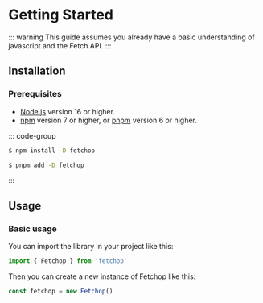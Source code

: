 # Getting Started

::: warning
This guide assumes you already have a basic understanding of javascript and the Fetch API.
:::

## Installation

### Prerequisites

- [Node.js](https://nodejs.org/) version 16 or higher.
- [npm](https://www.npmjs.com/) version 7 or higher, or [pnpm](https://pnpm.io/) version 6 or higher.

::: code-group

```sh [npm]
$ npm install -D fetchop
```

```sh [pnpm]
$ pnpm add -D fetchop
```

:::

## Usage

### Basic usage

You can import the library in your project like this:

```js
import { Fetchop } from 'fetchop'
```

Then you can create a new instance of Fetchop like this:

```js
const fetchop = new Fetchop()
```